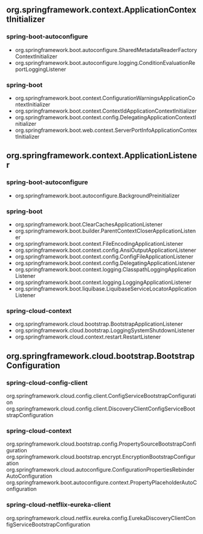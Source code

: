 ## org.springframework.context.ApplicationContextInitializer
### spring-boot-autoconfigure
* org.springframework.boot.autoconfigure.SharedMetadataReaderFactoryContextInitializer
* org.springframework.boot.autoconfigure.logging.ConditionEvaluationReportLoggingListener

### spring-boot
* org.springframework.boot.context.ConfigurationWarningsApplicationContextInitializer
* org.springframework.boot.context.ContextIdApplicationContextInitializer
* org.springframework.boot.context.config.DelegatingApplicationContextInitializer
* org.springframework.boot.web.context.ServerPortInfoApplicationContextInitializer

## org.springframework.context.ApplicationListener
### spring-boot-autoconfigure
* org.springframework.boot.autoconfigure.BackgroundPreinitializer
### spring-boot
* org.springframework.boot.ClearCachesApplicationListener
* org.springframework.boot.builder.ParentContextCloserApplicationListener
* org.springframework.boot.context.FileEncodingApplicationListener
* org.springframework.boot.context.config.AnsiOutputApplicationListener
* org.springframework.boot.context.config.ConfigFileApplicationListener
* org.springframework.boot.context.config.DelegatingApplicationListener
* org.springframework.boot.context.logging.ClasspathLoggingApplicationListener
* org.springframework.boot.context.logging.LoggingApplicationListener
* org.springframework.boot.liquibase.LiquibaseServiceLocatorApplicationListener
### spring-cloud-context
* org.springframework.cloud.bootstrap.BootstrapApplicationListener
* org.springframework.cloud.bootstrap.LoggingSystemShutdownListener
* org.springframework.cloud.context.restart.RestartListener

## org.springframework.cloud.bootstrap.BootstrapConfiguration
### spring-cloud-config-client
org.springframework.cloud.config.client.ConfigServiceBootstrapConfiguration
org.springframework.cloud.config.client.DiscoveryClientConfigServiceBootstrapConfiguration
### spring-cloud-context
org.springframework.cloud.bootstrap.config.PropertySourceBootstrapConfiguration
org.springframework.cloud.bootstrap.encrypt.EncryptionBootstrapConfiguration
org.springframework.cloud.autoconfigure.ConfigurationPropertiesRebinderAutoConfiguration
org.springframework.boot.autoconfigure.context.PropertyPlaceholderAutoConfiguration
### spring-cloud-netflix-eureka-client
org.springframework.cloud.netflix.eureka.config.EurekaDiscoveryClientConfigServiceBootstrapConfiguration
